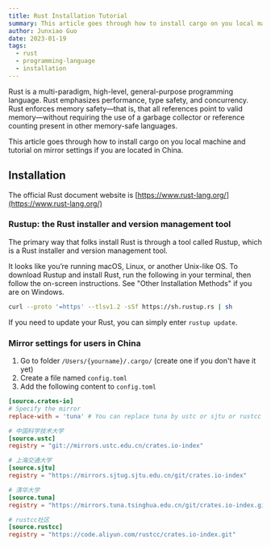```yaml
---
title: Rust Installation Tutorial 
summary: This article goes through how to install cargo on you local machine and tutorial on proxy settings if you are located in China.
author: Junxiao Guo
date: 2023-01-19
tags:
  - rust
  - programming-language
  - installation
---
```


Rust is a multi-paradigm, high-level, general-purpose programming language. Rust emphasizes performance, type safety, and concurrency. Rust enforces memory safety—that is, that all references point to valid memory—without requiring the use of a garbage collector or reference counting present in other memory-safe languages.

This article goes through how to install cargo on you local machine and tutorial on mirror settings if you are located in China.

## Installation

The official Rust document website is [https://www.rust-lang.org/](https://www.rust-lang.org/)

### Rustup: the Rust installer and version management tool

The primary way that folks install Rust is through a tool called Rustup, which is a Rust installer and version management tool.

It looks like you’re running macOS, Linux, or another Unix-like OS. To download Rustup and install Rust, run the following in your terminal, then follow the on-screen instructions. See "Other Installation Methods" if you are on Windows.

```bash
curl --proto '=https' --tlsv1.2 -sSf https://sh.rustup.rs | sh
```

If you need to update your Rust, you can simply enter `rustup update`.

### Mirror settings for users in China

1. Go to folder  `/Users/{yourname}/.cargo/` (create one if you don't have it yet)
2. Create a file named `config.toml`
3. Add the following content to `config.toml`

```toml
[source.crates-io]
# Specify the mirror
replace-with = 'tuna' # You can replace tuna by ustc or sjtu or rustcc

# 中国科学技术大学
[source.ustc]
registry = "git://mirrors.ustc.edu.cn/crates.io-index"

# 上海交通大学
[source.sjtu]
registry = "https://mirrors.sjtug.sjtu.edu.cn/git/crates.io-index"

# 清华大学
[source.tuna]
registry = "https://mirrors.tuna.tsinghua.edu.cn/git/crates.io-index.git"

# rustcc社区
[source.rustcc]
registry = "https://code.aliyun.com/rustcc/crates.io-index.git"
```
